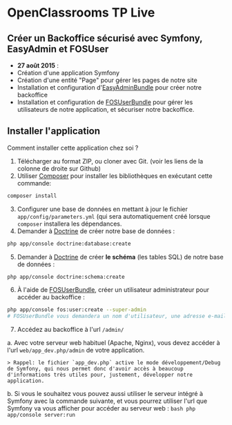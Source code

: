 
# OpenClassrooms TP Live
## Créer un Backoffice sécurisé avec Symfony, EasyAdmin et FOSUser

* **27 août 2015** :
 * Création d'une application Symfony
 * Création d'une entité "Page" pour gérer les pages de notre site
 * Installation et configuration d'[EasyAdminBundle](https://github.com/javiereguiluz/EasyAdminBundle) pour créer notre backoffice
 * Installation et configuration de [FOSUserBundle](https://github.com/FriendsOfSymfony/FOSUserBundle) pour gérer les utilisateurs de notre application, et sécuriser notre backoffice.

## Installer l'application

Comment installer cette application chez soi ?

1. Télécharger au format ZIP, ou cloner avec Git. (voir les liens de la colonne de droite sur Github)
2. Utiliser [Composer](getcomposer.org) pour installer les bibliothèques en exécutant cette commande:

  ```bash
  composer install
  ```
3. Configurer une base de données en mettant à jour le fichier `app/config/parameters.yml` (qui sera automatiquement créé lorsque `composer` installera les dépendances.
4. Demander à [Doctrine](http://www.doctrine-project.org/) de créer notre base de données :

  ```bash
  php app/console doctrine:database:create
  ```
5. Demander à [Doctrine](http://www.doctrine-project.org/) de créer **le schéma** (les tables SQL) de notre base de données :

  ```bash
  php app/console doctrine:schema:create
  ```
6. À l'aide de [FOSUserBundle](https://github.com/FriendsOfSymfony/FOSUserBundle), créer un utilisateur administrateur pour accéder au backoffice :

  ```bash
  php app/console fos:user:create --super-admin
  # FOSUserBundle vous demandera un nom d'utilisateur, une adresse e-mail et un mot de passe
  ```
7. Accédez au backoffice à l'url `/admin/`

  a. Avec votre serveur web habituel (Apache, Nginx), vous devez accéder à l'url `web/app_dev.php/admin` de votre application.

    > Rappel: le fichier `app_dev.php` active le mode développement/Debug de Symfony, qui nous permet donc d'avoir accès à beaucoup d'informations très utiles pour, justement, développer notre application.

  b. Si vous le souhaitez vous pouvez aussi utiliser le serveur intégré à Symfony avec la commande suivante, et vous pourrez utiliser l'url que Symfony va vous afficher pour accéder au serveur web :
    ```bash
    php app/console server:run
    ```
